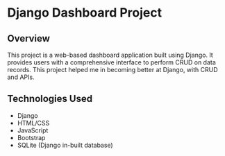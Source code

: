 # Django Dashboard Project

## Overview
This project is a web-based dashboard application built using Django. It provides users with a comprehensive interface to perform CRUD on data records.
This project helped me in becoming better at Django, with CRUD and APIs.

## Technologies Used
- Django
- HTML/CSS
- JavaScript
- Bootstrap
- SQLite (Django in-built database)
